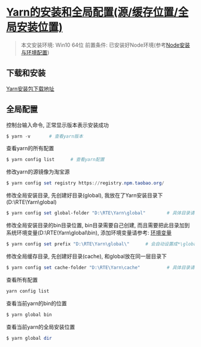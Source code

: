 # [Yarn的安装和全局配置(源/缓存位置/全局安装位置)](https://www.cnblogs.com/hellomrr/p/13237653.html)

> 本文安装环境: Win10 64位
> 前置条件: 已安装好Node环境(参考[Node安装与环境配置](https://blog.csdn.net/VXadmin/article/details/89332672))

## 下载和安装

[Yarn安装包下载地址](https://classic.yarnpkg.com/zh-Hans/docs/install#windows-stable)

## 全局配置

控制台输入命令, 正常显示版本表示安装成功

```powershell
$ yarn -v		# 查看yarn版本
```

查看yarn的所有配置

```powershell
$ yarn config list		# 查看yarn配置
```

修改yarn的源镜像为淘宝源

```powershell
$ yarn config set registry https://registry.npm.taobao.org/
```

修改全局安装目录, 先创建好目录(global), 我放在了Yarn安装目录下(D:\RTE\Yarn\global)

```powershell
$ yarn config set global-folder "D:\RTE\Yarn\global"		# 具体目录请改成自己的
```

修改全局安装目录的bin目录位置, bin目录需要自己创建, 而且需要把此目录加到系统环境变量(D:\RTE\Yarn\global\bin), 添加环境变量请参考: [环境变量](https://blog.csdn.net/VXadmin/article/details/89399422)

```powershell
$ yarn config set prefix "D:\RTE\Yarn\global\"		# 会自动设置成*\global\bin 
```

修改全局缓存目录, 先创建好目录(cache), 和global放在同一层目录下

```powershell
$ yarn config set cache-folder "D:\RTE\Yarn\cache"			# 具体目录请改成自己的
```

查看所有配置

```powershell
yarn config list
```

查看当前yarn的bin的位置

```powershell
$ yarn global bin
```

查看当前yarn的全局安装位置

```powershell
$ yarn global dir
```